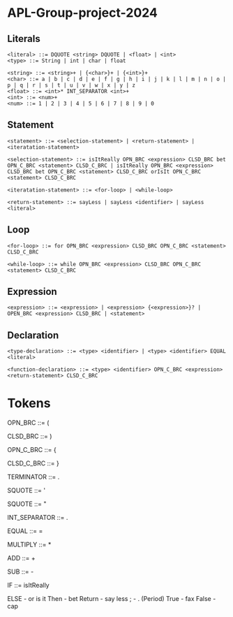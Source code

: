 # APL-Group-project-2024

## Literals

    <literal> ::= DQUOTE <string> DQUOTE | <float> | <int>
    <type> ::= String | int | char | float
    
    <string> ::= <string>+ | {<char>}+ | {<int>}+ 
    <char> ::= a | b | c | d | e | f | g | h | i | j | k | l | m | n | o | p | q | r | s | t | u | v | w | x | y | z
    <float> ::= <int>* INT_SEPARATOR <int>+
    <int> ::= <num>+
    <num> ::= 1 | 2 | 3 | 4 | 5 | 6 | 7 | 8 | 9 | 0

## Statement

    <statement> ::= <selection-statement> | <return-statement> | <iteratation-statement>
    
    <selection-statement> ::= isItReally OPN_BRC <expression> CLSD_BRC bet OPN_C_BRC <statement> CLSD_C_BRC | isItReally OPN_BRC <expression> CLSD_BRC bet OPN_C_BRC <statement> CLSD_C_BRC orIsIt OPN_C_BRC <statement> CLSD_C_BRC

    <iteratation-statement> ::= <for-loop> | <while-loop>
    
    <return-statement> ::= sayLess | sayLess <identifier> | sayLess <literal>

## Loop

    <for-loop> ::= for OPN_BRC <expression> CLSD_BRC OPN_C_BRC <statement> CLSD_C_BRC

    <while-loop> ::= while OPN_BRC <expression> CLSD_BRC OPN_C_BRC <statement> CLSD_C_BRC

## Expression

    <expression> ::= <expression> | <expression> {<expression>}? | OPEN_BRC <expression> CLSD_BRC | <statement>
    
## Declaration
    
    <type-declaration> ::= <type> <identifier> | <type> <identifier> EQUAL <literal>
    
    <function-declaration> ::= <type> <identifier> OPN_C_BRC <expression> <return-statement> CLSD_C_BRC

# Tokens

OPN_BRC ::= (

CLSD_BRC ::= )

OPN_C_BRC ::= {

CLSD_C_BRC ::= }

TERMINATOR ::= .

SQUOTE ::= '

SQUOTE ::= "

INT_SEPARATOR ::= .

EQUAL ::= =

MULTIPLY ::= *

ADD ::= +

SUB ::= -

IF ::= isItReally

ELSE - or is it
Then - bet
Return - say less
; - . (Period)
True - fax
False - cap
